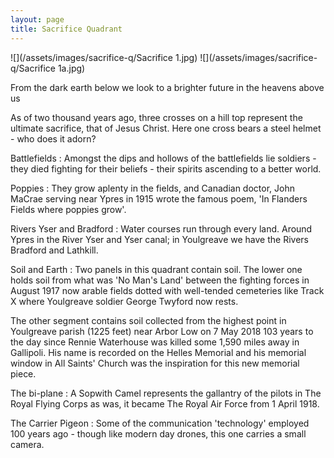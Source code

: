 ```yaml
---
layout: page
title: Sacrifice Quadrant
---
```


![](/assets/images/sacrifice-q/Sacrifice 1.jpg)
![](/assets/images/sacrifice-q/Sacrifice 1a.jpg)

From the dark earth below we look to a brighter future in the heavens above us

As of two thousand years ago, three crosses on a hill top represent the ultimate sacrifice, that of Jesus Christ. Here one cross bears a steel helmet - who does it adorn?

Battlefields
: Amongst the dips and hollows of the battlefields lie soldiers - they died fighting for their beliefs - their spirits ascending to a better world.

Poppies
: They grow aplenty in the fields, and Canadian doctor, John MaCrae serving near Ypres in 1915 wrote the famous poem, 'In Flanders Fields where poppies grow'.

Rivers Yser and Bradford
: Water courses run through every land. Around Ypres in the River Yser and Yser canal; in Youlgreave we have the Rivers Bradford and Lathkill.

Soil and Earth
: Two panels in this quadrant contain soil. The lower one holds soil from what was 'No Man's Land' between the fighting forces in August 1917 now arable fields dotted with well-tended cemeteries like Track X where Youlgreave soldier George Twyford now rests.

  The other segment contains soil collected from the highest point in Youlgreave parish (1225 feet) near Arbor Low on 7 May 2018 103 years to the day since Rennie Waterhouse was killed some 1,590 miles away in Gallipoli. His name is recorded on the Helles Memorial and his memorial window in All Saints' Church was the inspiration for this new memorial piece.

The bi-plane
: A Sopwith Camel represents the gallantry of the pilots in The Royal Flying Corps as was, it became The Royal Air Force from 1 April 1918.

The Carrier Pigeon
: Some of the communication 'technology' employed 100 years ago - though like modern day drones, this one carries a small camera.
